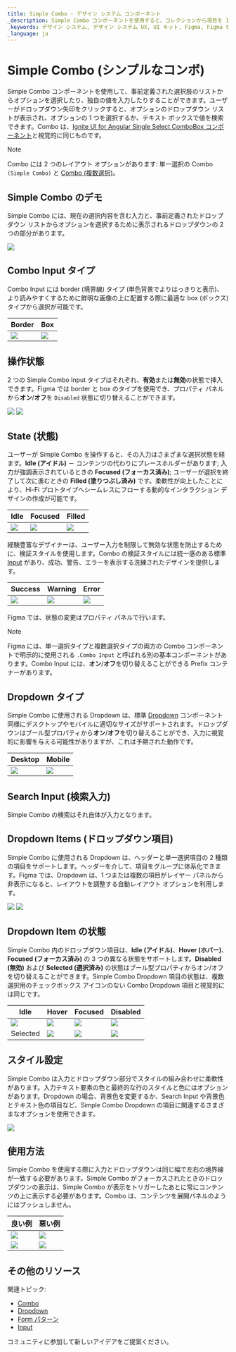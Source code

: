 ```yaml
---
title: Simple Combo - デザイン システム コンポーネント
_description: Simple Combo コンポーネントを使用すると、コレクションから項目を 1 つ選択できます。
_keywords: デザイン システム, デザイン システム UX, UI キット, Figma, Figma to Angular, Figma からコードをエクスポート, Figma to HTML, Figma UI キット, Sketch, Ignite UI for Angular, Sketch to Angular, Angular, Angular デザイン システム, Sketch からコードをエクスポート, Angular 向けデザイン キット, Sketch HTML, Sketch to HTML, Sketch UI キット, Adobe XD, Adobe XD to Angular, Adobe XD からコードをエクスポート, Adobe XD to HTML, Adobe XD UI キット
_language: ja
---
```


# Simple Combo (シンプルなコンボ)

Simple Combo コンポーネントを使用して、事前定義された選択肢のリストからオプションを選択したり、独自の値を入力したりすることができます。ユーザーがドロップダウン矢印をクリックすると、オプションのドロップダウン リストが表示され、オプションの 1 つを選択するか、テキスト ボックスで値を検索できます。Combo は、[Ignite UI for Angular Single Select ComboBox コンポーネント](https://jp.infragistics.com/products/ignite-ui-angular/angular/components/simple-combo.html)と視覚的に同じものです。

> [!Note]
> Combo には 2 つのレイアウト オプションがあります: 単一選択の Combo `(Simple Combo)` と [Combo (複数選択)](combo.md)。

## Simple Combo のデモ

Simple Combo には、現在の選択内容を含む入力と、事前定義されたドロップダウン リストからオプションを選択するために表示されるドロップダウンの 2 つの部分があります。

<img class="responsive-img" src="../images/simple-combo_demo.png" srcset="../images/simple-combo_demo@2x.png 2x" />

## Combo Input タイプ

Combo Input には border (境界線) タイプ (単色背景でよりはっきりと表示)、より読みやすくするために鮮明な画像の上に配置する際に最適な box (ボックス) タイプから選択が可能です。

| Border | Box |
| ------- | ------- |
| <img class="responsive-img" src="../images/simple-combo_border.png" srcset="../images/simple-combo_border@2x.png 2x" /> | <img class="responsive-img" src="../images/simple-combo_box.png" srcset="../images/simple-combo_box@2x.png 2x" /> |

## 操作状態

2 つの Simple Combo Input タイプはそれぞれ、**有効**または**無効**の状態で挿入できます。Figma では border と box のタイプを使用でき、プロパティ パネルから**オン**/**オフ**を `Disabled` 状態に切り替えることができます。

<img class="responsive-img" src="../images/combo_enabledstate.png" srcset="../images/combo_enabledstate@2x.png 2x" />
<img class="responsive-img" src="../images/combo_disabledstate.png" srcset="../images/combo_disabledstate@2x.png 2x" />

## State (状態)

ユーザーが Simple Combo を操作すると、その入力はさまざまな選択状態を経ます。**Idle (アイドル)** － コンテンツの代わりにプレースホルダーがあります; 入力が強調表示されているときの **Focused (フォーカス済み)**; ユーザーが選択を終了して次に進むときの **Filled (塗りつぶし済み)** です。柔軟性が向上したことにより、Hi-Fi プロトタイプへシームレスにフローする動的なインタラクション デザインの作成が可能です。

| Idle | Focused | Filled | 
| ------- | ------- | ------- |
| <img class="responsive-img" src="../images/simple-combo_idle.png" srcset="../images/simple-combo_idle@2x.png 2x" /> | <img class="responsive-img" src="../images/simple-combo_focused.png" srcset="../images/simple-combo_focused@2x.png 2x" /> | <img class="responsive-img" src="../images/simple-combo_filled.png" srcset="../images/simple-combo_filled@2x.png 2x" /> |

経験豊富なデザイナーは、ユーザー入力を制限して無効な状態を防止するために、検証スタイルを使用します。Combo の検証スタイルには統一感のある標準 [Input](input.md) があり、成功、警告、エラーを表示する洗練されたデザインを提供します。

| Success | Warning | Error | 
| ------- | ------- | ------- |
| <img class="responsive-img" src="../images/simple-combo_success.png" srcset="../images/simple-combo_success@2x.png 2x" /> | <img class="responsive-img" src="../images/simple-combo_warning.png" srcset="../images/simple-combo_warning@2x.png 2x" /> | <img class="responsive-img" src="../images/simple-combo_error.png" srcset="../images/simple-combo_error@2x.png 2x" /> |

Figma では、状態の変更はプロパティ パネルで行います。

> [!Note]
> Figma には、単一選択タイプと複数選択タイプの両方の Combo コンポーネントで明示的に使用される `.Combo Input` と呼ばれる別の基本コンポーネントがあります。Combo Input には、**オン**/**オフ**を切り替えることができる Prefix コンテナーがあります。

## Dropdown タイプ

Simple Combo に使用される Dropdown は、標準 [Dropdown](dropdown.md) コンポーネント同様にデスクトップやモバイルに適切なサイズがサポートされます。ドロップダウンはブール型プロパティから**オン**/**オフ**を切り替えることができ、入力に視覚的に影響を与える可能性がありますが、これは予期された動作です。

| Desktop | Mobile |
| ------- | ------- |
| <img class="responsive-img" src="../images/simple-combo_desktop.png" srcset="../images/simple-combo_desktop@2x.png 2x" /> | <img class="responsive-img" src="../images/simple-combo_mobile.png" srcset="../images/simple-combo_mobile@2x.png 2x" /> |

## Search Input (検索入力)

Simple Combo の検索はそれ自体が入力となります。

## Dropdown Items (ドロップダウン項目)

Simple Combo に使用される Dropdown は、ヘッダーと単一選択項目の 2 種類の項目をサポートします。ヘッダーを介して、項目をグループに体系化できます。Figma では、Dropdown は、1 つまたは複数の項目がレイヤー パネルから非表示になると、レイアウトを調整する自動レイアウト オプションを利用します。

<img class="responsive-img" src="../images/simple-combo_header.png" srcset="../images/simple-combo_header@2x.png 2x" />
<img class="responsive-img" src="../images/simple-combo_item.png" srcset="../images/simple-combo_item@2x.png 2x" />

## Dropdown Item の状態

Simple Combo 内のドロップダウン項目は、**Idle (アイドル)**、**Hover (ホバー)**、**Focused (フォーカス済み)** の 3 つの異なる状態をサポートします。**Disabled (無効)** および **Selected (選択済み)** の状態はブール型プロパティからオン/オフを切り替えることができます。Simple Combo Dropdown 項目の状態は、複数選択用のチェックボックス アイコンのない Combo Dropdown 項目と視覚的には同じです。

| Idle | Hover | Focused | Disabled |
| ---- | ----- | ------- | -------- |
| <img class="responsive-img" src="../images/simple-combo_item_idle.png" srcset="../images/simple-combo_item_idle@2x.png 2x" /> | <img class="responsive-img" src="../images/simple-combo_item_hover.png" srcset="../images/simple-combo_item_hover@2x.png 2x" /> | <img class="responsive-img" src="../images/simple-combo_item_focused.png" srcset="../images/simple-combo_item_focused@2x.png 2x" /> | <img class="responsive-img" src="../images/simple-combo_item_idle_disabled.png" srcset="../images/simple-combo_item_idle_disabled@2x.png 2x" /> |
| Selected | <img class="responsive-img" src="../images/simple-combo_item_selected.png" srcset="../images/simple-combo_item_selected@2x.png 2x" /> | <img class="responsive-img" src="../images/simple-combo_item_selected_hover.png" srcset="../images/simple-combo_item_selected_hover@2x.png 2x" /> | <img class="responsive-img" src="../images/simple-combo_item_selected_focused.png" srcset="../images/simple-combo_item_selected_focused@2x.png 2x" /> | <img class="responsive-img" src="../images/simple-combo_item_selected_disabled.png" srcset="../images/simple-combo_item_selected_disabled@2x.png 2x" /> |

## スタイル設定

Simple Combo は入力とドロップダウン部分でスタイルの組み合わせに柔軟性があります。入力テキスト要素の色と最終的な行のスタイルと色にはオプションがあります。Dropdown の場合、背景色を変更するか、Search Input や背景色とテキスト色の項目など、Simple Combo Dropdown の項目に関連するさまざまなオプションを使用できます。

<img class="responsive-img" src="../images/simple-combo_styling.png" srcset="../images/simple-combo_styling@2x.png 2x" />

## 使用方法

Simple Combo を使用する際に入力とドロップダウンは同じ幅で左右の境界線が一致する必要があります。Simple Combo がフォーカスされたときのドロップダウンの表示は、Simple Combo が表示をトリガーしたあとに常にコンテンツの上に表示する必要があります。Combo は、コンテンツを展開パネルのようにはプッシュしません。

| 良い例                                                                           | 悪い例                                                                            |
| ---------------------------------------------------------------------------- | -------------------------------------------------------------------------------- |
| <img class="responsive-img" src="../images/simple-combo_do1.png" srcset="../images/simple-combo_do1@2x.png 2x" /> | <img class="responsive-img" src="../images/simple-combo_dont1.png" srcset="../images/simple-combo_dont1@2x.png 2x" /> |
| <img class="responsive-img" src="../images/simple-combo_do2.png" srcset="../images/simple-combo_do2@2x.png 2x" /> | <img class="responsive-img" src="../images/simple-combo_dont2.png" srcset="../images/simple-combo_dont2@2x.png 2x" /> |

## その他のリソース

関連トピック:

- [Combo](combo.md)
- [Dropdown](dropdown.md)
- [Form パターン](../patterns/form.md)
- [Input](input.md)
  <div class="divider--half"></div>

コミュニティに参加して新しいアイデアをご提案ください。
